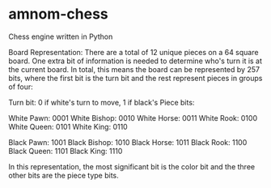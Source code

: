 # amnom-chess
Chess engine written in Python

Board Representation:
There are a total of 12 unique pieces on a 64 square board. One extra bit of information is needed to determine who's turn it is at the current board. In total, this means the board can be represented by 257 bits, where the first bit is the turn bit and the rest represent pieces in groups of four:

Turn bit: 0 if white's turn to move, 1 if black's
Piece bits:

White Pawn: 0001
White Bishop: 0010
White Horse: 0011
White Rook: 0100
White Queen: 0101
White King: 0110

Black Pawn: 1001
Black Bishop: 1010
Black Horse: 1011
Black Rook: 1100
Black Queen: 1101
Black King: 1110

In this representation, the most significant bit is the color bit and the three other bits are the piece type bits.
